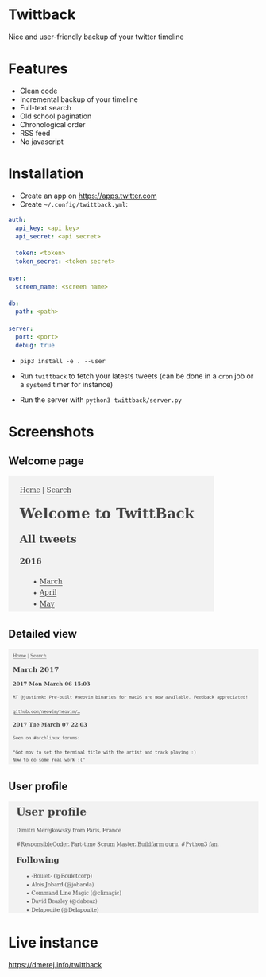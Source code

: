 Twittback
=========

Nice and user-friendly backup of your twitter timeline


# Features

* Clean code
* Incremental backup of your timeline
* Full-text search
* Old school pagination
* Chronological order
* RSS feed
* No javascript

# Installation

* Create an app on https://apps.twitter.com
* Create `~/.config/twittback.yml`:

```yaml
auth:
  api_key: <api key>
  api_secret: <api secret>

  token: <token>
  token_secret: <token secret>

user:
  screen_name: <screen name>

db:
  path: <path>

server:
  port: <port>
  debug: true
```

* `pip3 install -e . --user`

*  Run `twittback` to fetch your latests tweets (can be done
   in a `cron` job or a `systemd` timer for instance)

* Run the server with `python3 twittback/server.py`


# Screenshots

## Welcome page

![index screenshot](scrot/index.png?raw=true)

## Detailed view

![by month screenshot](scrot/by_month.png?raw=true)

## User profile

![profile screenshot](scrot/profile.png?raw=true)

# Live instance

https://dmerej.info/twittback
